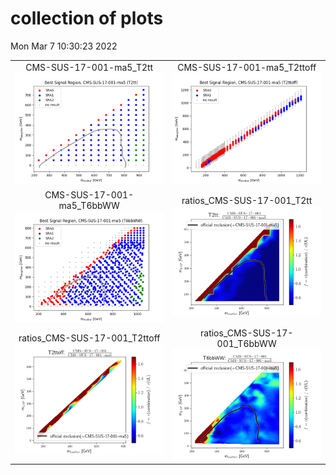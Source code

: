 # collection of plots
Mon Mar  7 10:30:23 2022

|                    |                  |
|:------------------:|:----------------:|
|  CMS-SUS-17-001-ma5_T2tt ![./bestSR_CMS-SUS-17-001-ma5_T2tt.png](./bestSR_CMS-SUS-17-001-ma5_T2tt.png?1646645423.091984) |  CMS-SUS-17-001-ma5_T2ttoff ![./bestSR_CMS-SUS-17-001-ma5_T2ttoff.png](./bestSR_CMS-SUS-17-001-ma5_T2ttoff.png?1646645423.091984) |
|  CMS-SUS-17-001-ma5_T6bbWW ![./bestSR_CMS-SUS-17-001-ma5_T6bbWW.png](./bestSR_CMS-SUS-17-001-ma5_T6bbWW.png?1646645423.091984) |  ratios_CMS-SUS-17-001_T2tt ![./ratios_CMS-SUS-17-001_T2tt.png](./ratios_CMS-SUS-17-001_T2tt.png?1646645423.091984) |
|  ratios_CMS-SUS-17-001_T2ttoff ![./ratios_CMS-SUS-17-001_T2ttoff.png](./ratios_CMS-SUS-17-001_T2ttoff.png?1646645423.091984) |  ratios_CMS-SUS-17-001_T6bbWW ![./ratios_CMS-SUS-17-001_T6bbWW.png](./ratios_CMS-SUS-17-001_T6bbWW.png?1646645423.091984) |
